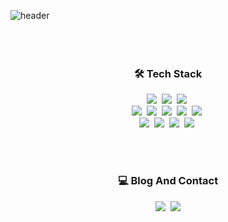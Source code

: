 ![header](https://capsule-render.vercel.app/api?type=soft&color=auto&height=150&section=header&text=Dohyun%20Ahn&fontSize=70&animation=twinkling)
<br>
<br>
<br>
<br>

<h3 align="center">🛠 Tech Stack</h3>

<p align="center">
  <img src="https://img.shields.io/badge/Javascript-ffb13b?style=flat-square&logo=javascript&logoColor=white"/></a>&nbsp 
  <img src="https://img.shields.io/badge/scss-CC6699?style=flat-square&logo=sass&logoColor=white"/></a>&nbsp 
  <img src="https://img.shields.io/badge/css-1572B6?style=flat-square&logo=css3&logoColor=white"/></a>&nbsp 
  <br>
  <img src="https://img.shields.io/badge/Nuxt.js-00C58E?style=flat-square&logo=Nuxt-dot-js&logoColor=white"/></a>&nbsp 
  <img src="https://img.shields.io/badge/Vue.js-4FC08D?style=flat-square&logo=Vue-dot-js&logoColor=white"/></a>&nbsp 
  <img src="https://img.shields.io/badge/Vuetify-1867C0?style=flat-square&logo=Vuetify&logoColor=white"/></a>&nbsp 
  <img src="https://img.shields.io/badge/Next.js-000000?style=flat-square&logo=Next-dot-js&logoColor=white"/></a>&nbsp 
  <img src="https://img.shields.io/badge/React-61DAFB?style=flat-square&logo=React&logoColor=white"/></a>&nbsp 
  <br>
  <img src="https://img.shields.io/badge/NodeJS-339933?style=flat-square&logo=node-dot-js&logoColor=white"/></a>&nbsp 
  <img src="https://img.shields.io/badge/Express-000000?style=flat-square&logo=Express&logoColor=white"/></a>&nbsp 
  <img src="https://img.shields.io/badge/Mysql-E6B91E?style=flat-square&logo=MySql&logoColor=white"/></a>&nbsp 
  <img src="https://img.shields.io/badge/aws-333664?style=flat-square&logo=amazon-aws&logoColor=white"/></a>&nbsp 
</p>

<br><br>

<h3 align="center">💻 Blog And Contact</h3>
<p align="center">
  <a target="_blank" href="https://dohyun-devlog.netlify.app"><img src="https://img.shields.io/badge/Web%20Portfolio-61DAFB?style=flat-square&link=http://dohyunahn.me"/></a>&nbsp
  <a target="_blank" href="mailto:es7@kakao.com"><img src="https://img.shields.io/badge/Mail-FFCD00?style=flat-square&logo=kakao&logoColor=black&link=es7@kakao.com"/></a>
</p>
<br>
